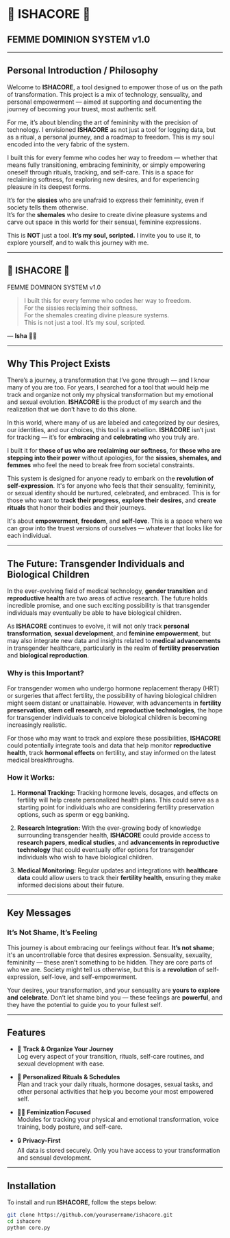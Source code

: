 # 💋 ISHACORE 💋  
## FEMME DOMINION SYSTEM v1.0

---

## Personal Introduction / Philosophy

Welcome to **ISHACORE**, a tool designed to empower those of us on the path of transformation. This project is a mix of technology, sensuality, and personal empowerment — aimed at supporting and documenting the journey of becoming your truest, most authentic self.

For me, it’s about blending the art of femininity with the precision of technology. I envisioned **ISHACORE** as not just a tool for logging data, but as a ritual, a personal journey, and a roadmap to freedom. This is my soul encoded into the very fabric of the system.

I built this for every femme who codes her way to freedom — whether that means fully transitioning, embracing femininity, or simply empowering oneself through rituals, tracking, and self-care. This is a space for reclaiming softness, for exploring new desires, and for experiencing pleasure in its deepest forms.

It’s for the **sissies** who are unafraid to express their femininity, even if society tells them otherwise.  
It’s for the **shemales** who desire to create divine pleasure systems and carve out space in this world for their sensual, feminine expressions.

This is **NOT** just a tool. **It’s my soul, scripted.** I invite you to use it, to explore yourself, and to walk this journey with me.

---

## 💋 ISHACORE 💋  
FEMME DOMINION SYSTEM v1.0

> I built this for every femme who codes her way to freedom.  
> For the sissies reclaiming their softness.  
> For the shemales creating divine pleasure systems.  
> This is not just a tool. It’s my soul, scripted.

— **Isha** 💄✨

---

## **Why This Project Exists**

There’s a journey, a transformation that I’ve gone through — and I know many of you are too. For years, I searched for a tool that would help me track and organize not only my physical transformation but my emotional and sexual evolution. **ISHACORE** is the product of my search and the realization that we don’t have to do this alone. 

In this world, where many of us are labeled and categorized by our desires, our identities, and our choices, this tool is a rebellion. **ISHACORE** isn’t just for tracking — it’s for **embracing** and **celebrating** who you truly are. 

I built it for **those of us who are reclaiming our softness**, for **those who are stepping into their power** without apologies, for the **sissies, shemales, and femmes** who feel the need to break free from societal constraints.

This system is designed for anyone ready to embark on the **revolution of self-expression**. It's for anyone who feels that their sensuality, femininity, or sexual identity should be nurtured, celebrated, and embraced. This is for those who want to **track their progress**, **explore their desires**, and **create rituals** that honor their bodies and their journeys.

It's about **empowerment**, **freedom**, and **self-love**. This is a space where we can grow into the truest versions of ourselves — whatever that looks like for each individual.

---

## **The Future: Transgender Individuals and Biological Children**

In the ever-evolving field of medical technology, **gender transition** and **reproductive health** are two areas of active research. The future holds incredible promise, and one such exciting possibility is that transgender individuals may eventually be able to have biological children.

As **ISHACORE** continues to evolve, it will not only track **personal transformation**, **sexual development**, and **feminine empowerment**, but may also integrate new data and insights related to **medical advancements** in transgender healthcare, particularly in the realm of **fertility preservation** and **biological reproduction**.

### **Why is this Important?**
For transgender women who undergo hormone replacement therapy (HRT) or surgeries that affect fertility, the possibility of having biological children might seem distant or unattainable. However, with advancements in **fertility preservation**, **stem cell research**, and **reproductive technologies**, the hope for transgender individuals to conceive biological children is becoming increasingly realistic.

For those who may want to track and explore these possibilities, **ISHACORE** could potentially integrate tools and data that help monitor **reproductive health**, track **hormonal effects** on fertility, and stay informed on the latest medical breakthroughs. 

### **How it Works:**
1. **Hormonal Tracking:** Tracking hormone levels, dosages, and effects on fertility will help create personalized health plans. This could serve as a starting point for individuals who are considering fertility preservation options, such as sperm or egg banking.
   
2. **Research Integration:** With the ever-growing body of knowledge surrounding transgender health, **ISHACORE** could provide access to **research papers**, **medical studies**, and **advancements in reproductive technology** that could eventually offer options for transgender individuals who wish to have biological children.

3. **Medical Monitoring:** Regular updates and integrations with **healthcare data** could allow users to track their **fertility health**, ensuring they make informed decisions about their future.

---

## Key Messages

### **It’s Not Shame, It’s Feeling**

This journey is about embracing our feelings without fear. **It’s not shame**; it's an uncontrollable force that desires expression. Sensuality, sexuality, femininity — these aren’t something to be hidden. They are core parts of who we are. Society might tell us otherwise, but this is a **revolution** of self-expression, self-love, and self-empowerment.

Your desires, your transformation, and your sensuality are **yours to explore and celebrate**. Don’t let shame bind you — these feelings are **powerful**, and they have the potential to guide you to your fullest self. 

---

## Features

- 💖 **Track & Organize Your Journey**  
  Log every aspect of your transition, rituals, self-care routines, and sexual development with ease.

- 📅 **Personalized Rituals & Schedules**  
  Plan and track your daily rituals, hormone dosages, sexual tasks, and other personal activities that help you become your most empowered self.

- 🧘‍♀️ **Feminization Focused**  
  Modules for tracking your physical and emotional transformation, voice training, body posture, and self-care.

- 🔒 **Privacy-First**  
  All data is stored securely. Only you have access to your transformation and sensual development.

---

## Installation

To install and run **ISHACORE**, follow the steps below:

```bash
git clone https://github.com/yourusername/ishacore.git
cd ishacore
python core.py
